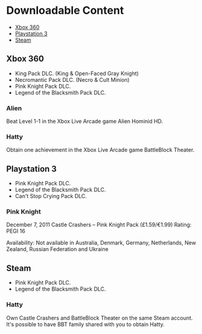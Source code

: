 # Downloadable Content

- [Xbox 360](#xbox360)
- [Playstation 3](#ps3)
- [Steam](#steam)

## <a name="xbox360"></a>Xbox 360

- King Pack DLC. (King & Open-Faced Gray Knight)
- Necromantic Pack DLC. (Necro & Cult Minion)
- Pink Knight Pack DLC.
- Legend of the Blacksmith Pack DLC.

### Alien

Beat Level 1-1 in the Xbox Live Arcade game Alien Hominid HD.

### Hatty

Obtain one achievement in the Xbox Live Arcade game BattleBlock Theater.

## <a name="ps3"></a>Playstation 3

- Pink Knight Pack DLC.
- Legend of the Blacksmith Pack DLC.
- Can't Stop Crying Pack DLC.

### Pink Knight

December 7, 2011
Castle Crashers – Pink Knight Pack (£1.59/€1.99) Rating: PEGI 16

Availability: Not available in Australia, Denmark, Germany, Netherlands, New Zealand, Russian Federation and Ukraine

## <a name="steam"></a>Steam

- Pink Knight Pack DLC.
- Legend of the Blacksmith Pack DLC.

### Hatty

Own Castle Crashers and BattleBlock Theater on the same Steam account. It's possible to have BBT family shared with you to obtain Hatty.
